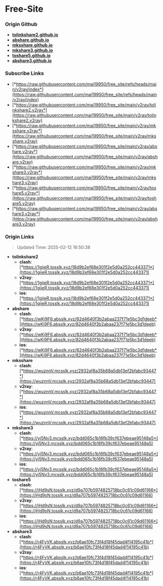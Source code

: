 # Free-Site

### Origin Github

- [**tolinkshare2.github.io**](https://github.com/tolinkshare2/tolinkshare2.github.io)
- [**abshare.github.io**](https://github.com/abshare/abshare.github.io)
- [**mksshare.github.io**](https://github.com/mksshare/mksshare.github.io)
- [**mkshare3.github.io**](https://github.com/mkshare3/mkshare3.github.io)
- [**toshare5.github.io**](https://github.com/toshare5/toshare5.github.io)
- [**abshare3.github.io**](https://github.com/abshare3/abshare3.github.io)

### Subscribe Links

- [*https://raw.githubusercontent.com/mai19950/free_site/refs/heads/main/v2ray/index*](https://raw.githubusercontent.com/mai19950/free_site/refs/heads/main/v2ray/index)
- [*https://raw.githubusercontent.com/mai19950/free_site/main/v2ray/tolinkshare2.v2ray*](https://raw.githubusercontent.com/mai19950/free_site/main/v2ray/tolinkshare2.v2ray)
- [*https://raw.githubusercontent.com/mai19950/free_site/main/v2ray/mksshare.v2ray*](https://raw.githubusercontent.com/mai19950/free_site/main/v2ray/mksshare.v2ray)
- [*https://raw.githubusercontent.com/mai19950/free_site/main/v2ray/abshare.v2ray*](https://raw.githubusercontent.com/mai19950/free_site/main/v2ray/abshare.v2ray)
- [*https://raw.githubusercontent.com/mai19950/free_site/main/v2ray/mkshare3.v2ray*](https://raw.githubusercontent.com/mai19950/free_site/main/v2ray/mkshare3.v2ray)
- [*https://raw.githubusercontent.com/mai19950/free_site/main/v2ray/toshare5.v2ray*](https://raw.githubusercontent.com/mai19950/free_site/main/v2ray/toshare5.v2ray)
- [*https://raw.githubusercontent.com/mai19950/free_site/main/v2ray/abshare3.v2ray*](https://raw.githubusercontent.com/mai19950/free_site/main/v2ray/abshare3.v2ray)

### Origin Links

> Updated Time: 2025-02-12 16:50:38

- **tolinkshare2**
  - **clash**: [*https://1giieR.tosslk.xyz/18d9b2ef68e301f2e5d0a252cc443371*](https://1giieR.tosslk.xyz/18d9b2ef68e301f2e5d0a252cc443371)
  - **v2ray**: [*https://1giieR.tosslk.xyz/18d9b2ef68e301f2e5d0a252cc443371*](https://1giieR.tosslk.xyz/18d9b2ef68e301f2e5d0a252cc443371)
  - **ios**: [*https://1giieR.tosslk.xyz/18d9b2ef68e301f2e5d0a252cc443371*](https://1giieR.tosslk.xyz/18d9b2ef68e301f2e5d0a252cc443371)
- **abshare**
  - **clash**: [*https://wKj9F6.absslk.xyz/82d4640f3b2abaa237f71e5bc3d1deeb*](https://wKj9F6.absslk.xyz/82d4640f3b2abaa237f71e5bc3d1deeb)
  - **v2ray**: [*https://wKj9F6.absslk.xyz/82d4640f3b2abaa237f71e5bc3d1deeb*](https://wKj9F6.absslk.xyz/82d4640f3b2abaa237f71e5bc3d1deeb)
  - **ios**: [*https://wKj9F6.absslk.xyz/82d4640f3b2abaa237f71e5bc3d1deeb*](https://wKj9F6.absslk.xyz/82d4640f3b2abaa237f71e5bc3d1deeb)
- **mksshare**
  - **clash**: [*https://wuznnV.mcsslk.xyz/2932af8a35b68a5db13ef2bfabc93447*](https://wuznnV.mcsslk.xyz/2932af8a35b68a5db13ef2bfabc93447)
  - **v2ray**: [*https://wuznnV.mcsslk.xyz/2932af8a35b68a5db13ef2bfabc93447*](https://wuznnV.mcsslk.xyz/2932af8a35b68a5db13ef2bfabc93447)
  - **ios**: [*https://wuznnV.mcsslk.xyz/2932af8a35b68a5db13ef2bfabc93447*](https://wuznnV.mcsslk.xyz/2932af8a35b68a5db13ef2bfabc93447)
- **mkshare3**
  - **clash**: [*https://yj5Nv3.mcsslk.xyz/bdd065c1b16fb39cf637ebeae95148a5*](https://yj5Nv3.mcsslk.xyz/bdd065c1b16fb39cf637ebeae95148a5)
  - **v2ray**: [*https://yj5Nv3.mcsslk.xyz/bdd065c1b16fb39cf637ebeae95148a5*](https://yj5Nv3.mcsslk.xyz/bdd065c1b16fb39cf637ebeae95148a5)
  - **ios**: [*https://yj5Nv3.mcsslk.xyz/bdd065c1b16fb39cf637ebeae95148a5*](https://yj5Nv3.mcsslk.xyz/bdd065c1b16fb39cf637ebeae95148a5)
- **toshare5**
  - **clash**: [*https://jHd9sN.tosslk.xyz/d9a707b5974825718bc0c61c09d61166*](https://jHd9sN.tosslk.xyz/d9a707b5974825718bc0c61c09d61166)
  - **v2ray**: [*https://jHd9sN.tosslk.xyz/d9a707b5974825718bc0c61c09d61166*](https://jHd9sN.tosslk.xyz/d9a707b5974825718bc0c61c09d61166)
  - **ios**: [*https://jHd9sN.tosslk.xyz/d9a707b5974825718bc0c61c09d61166*](https://jHd9sN.tosslk.xyz/d9a707b5974825718bc0c61c09d61166)
- **abshare3**
  - **clash**: [*https://r4FvVK.absslk.xyz/b6ae10fc73f4d18f45dad4f14195c41b*](https://r4FvVK.absslk.xyz/b6ae10fc73f4d18f45dad4f14195c41b)
  - **v2ray**: [*https://r4FvVK.absslk.xyz/b6ae10fc73f4d18f45dad4f14195c41b*](https://r4FvVK.absslk.xyz/b6ae10fc73f4d18f45dad4f14195c41b)
  - **ios**: [*https://r4FvVK.absslk.xyz/b6ae10fc73f4d18f45dad4f14195c41b*](https://r4FvVK.absslk.xyz/b6ae10fc73f4d18f45dad4f14195c41b)
